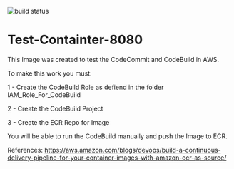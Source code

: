 ![build status](https://codebuild.ca-central-1.amazonaws.com/badges?uuid=eyJlbmNyeXB0ZWREYXRhIjoiUHZtSUI2M3h0YjdBWlFLbUtGam9MK1JVNE1aTWdhcS8yNjVTTTJKWjYwaUdvTlVqa0kvRHlRNzI5ejZlN3ZNVHc5Z2dSUThVbmowaXpJcldxMEo0UkpzPSIsIml2UGFyYW1ldGVyU3BlYyI6Ikd5UUhaYWQvVndGbmJjKzUiLCJtYXRlcmlhbFNldFNlcmlhbCI6MX0%3D&branch=main)

# Test-Containter-8080

This Image was created to test the CodeCommit and CodeBuild in AWS. 

To make this work you must: 

1 - Create the CodeBuild Role as defiend in the folder IAM_Role_For_CodeBuild

2 - Create the CodeBuild Project 

3 - Create the ECR Repo for Image

You will be able to run the CodeBuild manually and push the Image to ECR. 


References:
https://aws.amazon.com/blogs/devops/build-a-continuous-delivery-pipeline-for-your-container-images-with-amazon-ecr-as-source/


